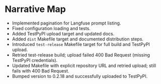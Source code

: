 # Narrative Map

- Implemented pagination for Langfuse prompt listing.
- Fixed configuration loading and tests.
- Added TestPyPI upload target and updated docs.
- Added `dist` Makefile target and documented distribution steps.
- Introduced `test-release` Makefile target for full build and TestPyPI upload.
- Retried test-release build; upload failed 400 Bad Request (missing TestPyPI credentials).
- Updated Makefile with explicit repository URL and retried upload; still fails with 400 Bad Request.
- Bumped version to 0.2.18 and successfully uploaded to TestPyPI.
